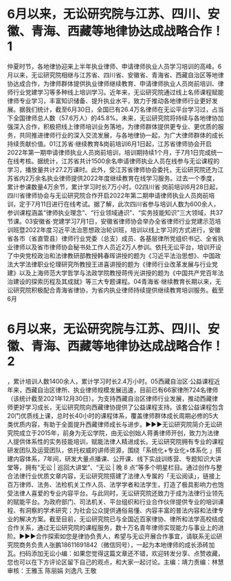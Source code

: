 # 6月以来，无讼研究院与江苏、四川、安徽、青海、西藏等地律协达成战略合作！1

仲夏时节，各地律协迎来上半年执业律师、申请律师执业人员学习培训的高峰。6月以来，无讼研究院相继与江苏省、四川省、安徽省、青海省、西藏自治区等地律协达成合作，为律师群体提供执业律师继续教育、申请律师执业人员岗前培训、律师行业党建学习等多种线上培训学习。近年来，无讼研究院通过线上名师课程赋能律师专业学习，丰富知识储备、提升执业水平，致力于推动各地律师行业更好发展。据我们统计，截至6月30日，全国已有26.4万名律师在无讼平台学习过，占当下全国律师总人数（57.6万人）的45.8%。未来，无讼研究院将持续与各地律协加强深入合作，积极把线上律师培训业务落地，为律师群体提供更专业、更优质的服务，共同推进律师行业的深入交流发展，与各地律协一起，为广大律师群体的成长持续贡献价值。01江苏省·继续教育&岗前培训6月1日起，江苏省律师协会开启2022年第一期申请律师执业人员岗前培训，培训期持续1个月，于7月1日完成统一在线考核。据统计，江苏省共计1500余名申请律师执业人员在线参与无讼课程的学习，播放量共计27.2万课时。此外，受江苏省律师协会委托，无讼研究院还为江苏省内2万余名执业律师提供2022年度继续教育在线学习服务。过去一个季度，累计参课数量4万余节，累计学习时长7万小时。02四川省·岗前培训6月28日起，四川省律师协会与无讼研究院合作开启2022年第二期申请律师执业人员岗前培训，定于7月11日进行在线考试。据了解，此次四川省参与培训人数为600余人，参训课程涵盖“律师执业理念”、“行业领域通识”、“实务技能知识”三大领域，共37节课。03安徽省·党建学习7月1日，安徽省律师协会举办全省律师行业党建示范培训班暨2022年度习近平法治思想政治轮训班，培训以线上学习的方式进行，安徽省各市（省直管县）律师行业党委（总支）成员、各基层律所党组织书记、全省执业律师以及省市律师协会秘书处工作人员近2万人参训。依托无讼平台，培训开设了中央党校政治和法律教研部教授韩春晖讲授的题为《习近平法治思想》、中国政法大学法律职业伦理研究所教授王进喜讲授的题为《律师行业改革发展与行业党建》以及上海师范大学哲学与法政学院教授蒋传光讲授的题为《中国共产党百年法治建设的探索历程及其成就》等三大专题课程。04青海省·继续教育长期以来，无讼研究院积极配合青海省律协，为省内执业律师持续提供继续教育培训服务。截至6月

# 6月以来，无讼研究院与江苏、四川、安徽、青海、西藏等地律协达成战略合作！2

，累计培训人数1400余人，累计学习时长2.4万小时。05西藏自治区·公益课程近年来，西藏自治区律所、执业律师规模发展迅速，目前已有66家律所724名律师（该统计截至2021年12月30日）。为支持西藏自治区律师行业发展，推动西藏律师更好学习成长，无讼研究院向西藏律协提供了公益课程支持。该套公益课程包含20门优质线上课，总时长40小时的课程体系，覆盖律师群体成长周期必修的5大类优质内容，有助于全面提升西藏律师成长与进步。►►►无讼研究院简介无讼研究院成立于2015年，前身为无讼学院，由无讼创始人蒋勇律师开创，致力为法律人提供体系性的实务技能培训，赋能法律人精进成长。无讼研究院拥有专业的课程研发团队及运营团队，依托权威的讲师资源，围绕「系统化+专业化+体系化 」搭建内容体系，7年间，研发大量点播课、公开课、线下实战训练营、专题知识大讲堂等，拥有“无讼 | 巡回大讲堂”、“无讼 | 晚 8 点”等多个明星栏目。通过创作与整合法律行业优质文章内容，无讼研究院搭建了法律人专属的「无讼阅读」，链接上百万律师、法务、法检机关工作人员、法学学者和法学生，打造了极具影响力也饱受法律人喜爱的专业内容平台。与此同时，无讼研究院还致力于成为法律行业领先的赋能平台。为政府部门、司法机关、平台组织和行业合作伙伴提供专业的培训课程、有洞察的学术研究；为社会公众提供通俗易懂、内容丰富的普法内容和法律专业的解决方案。截至目前，无讼研究院已与全国近百家律协、律所和法学高校结成合作关系，通过无讼研究院的课程服务，数十万名青年律师实现能力与事业上的进阶。►►►合作探索如您是律协负责人，希望与无讼开展合作事宜，请联系无讼研究院商务负责人张鹏18611691842（微信同号），一起为本地律师的成长添砖加瓦。扫码添加无讼小编：如果您觉得这篇文章还不错，欢迎转发分享、点赞收藏，您也可以在下方评论区留下自己的观点，和大家一起讨论。主编：靖力责编：林慧审核：王雅玉 陈丽娟 刘逸凡 王敬

